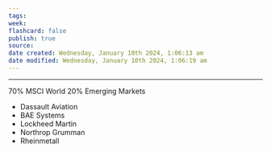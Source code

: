 ```yaml
---
tags:
week:
flashcard: false
publish: true
source: 
date created: Wednesday, January 10th 2024, 1:06:13 am
date modified: Wednesday, January 10th 2024, 1:06:19 am
---
```

***

70% MSCI World
20% Emerging Markets

- Dassault Aviation
- BAE Systems
- Lockheed Martin
- Northrop Grumman
- Rheinmetall
